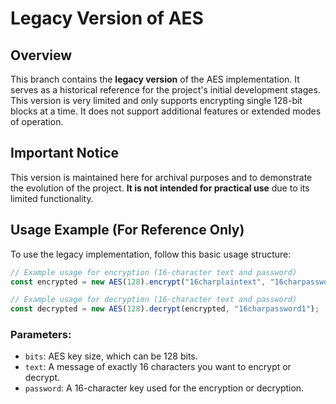 # Legacy Version of AES

## Overview

This branch contains the **legacy version** of the AES implementation. It serves as a historical reference for the project's initial development stages. This version is very limited and only supports encrypting single 128-bit blocks at a time. It does not support additional features or extended modes of operation.

## Important Notice

This version is maintained here for archival purposes and to demonstrate the evolution of the project. **It is not intended for practical use** due to its limited functionality.

## Usage Example (For Reference Only)

To use the legacy implementation, follow this basic usage structure:

```javascript
// Example usage for encryption (16-character text and password)
const encrypted = new AES(128).encrypt("16charplaintext", "16charpassword1");

// Example usage for decryption (16-character text and password)
const decrypted = new AES(128).decrypt(encrypted, "16charpassword1");
```

### Parameters:
- `bits`: AES key size, which can be 128 bits.
- `text`: A message of exactly 16 characters you want to encrypt or decrypt.
- `password`: A 16-character key used for the encryption or decryption.
